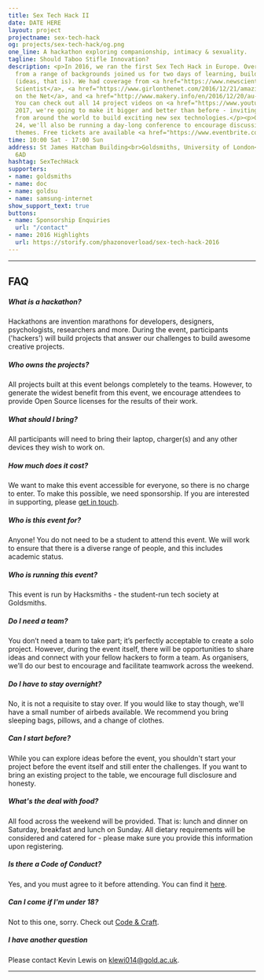 ```yaml
---
title: Sex Tech Hack II
date: DATE HERE
layout: project
projectname: sex-tech-hack
og: projects/sex-tech-hack/og.png
one_line: A hackathon exploring companionship, intimacy & sexuality.
tagline: Should Taboo Stifle Innovation?
description: <p>In 2016, we ran the first Sex Tech Hack in Europe. Over 50 attendees
  from a range of backgrounds joined us for two days of learning, building and sharing
  (ideas, that is). We had coverage from <a href="https://www.newscientist.com/article/mg23331130-100-how-to-build-better-sex-robots-stop-making-them-look-human">New
  Scientist</a>, <a href="https://www.girlonthenet.com/2016/12/21/amazing-inventions-from-the-goldsmiths-sex-tech-hack/">Girl
  on the Net</a>, and <a href="http://www.makery.info/en/2016/12/20/au-premier-sex-tech-hack-un-hackathon-sur-la-sexualite-a-londres/">Makery</a>.
  You can check out all 14 project videos on <a href="https://www.youtube.com/playlist?list=PLDmeXp90KI9leIRVQGsrOZvFXVo28F8wO">YouTube</a>.</p><p>In
  2017, we're going to make it bigger and better than before - inviting more hackers
  from around the world to build exciting new sex technologies.</p><p>On Friday November
  24, we'll also be running a day-long conference to encourage discussion around these
  themes. Free tickets are available <a href="https://www.eventbrite.co.uk/e/sex-tech-hack-ii-discussion-day-tickets-39365838282">here</a>.</p>
time: 10:00 Sat - 17:00 Sun
address: St James Hatcham Building<br>Goldsmiths, University of London<br>London,<br>SE14
  6AD
hashtag: SexTechHack
supporters:
- name: goldsmiths
- name: doc
- name: goldsu
- name: samsung-internet
show_support_text: true
buttons:
- name: Sponsorship Enquiries
  url: "/contact"
- name: 2016 Highlights
  url: https://storify.com/phazonoverload/sex-tech-hack-2016
---
```


<hr>
<section class="project-faq">
  <div class="container">
    <h2>FAQ</h2>
    <div class="row">
      <div class="col-md-4">
        <div class="text-block">
          <h5>What is a hackathon?</h5>
          <p>Hackathons are invention marathons for developers, designers, psychologists, researchers and more. During the event, participants ('hackers') will build projects that answer our challenges to build awesome creative projects.</p>
        </div>
        <div class="text-block">
          <h5>Who owns the projects?</h5>
          <p>All projects built at this event belongs completely to the teams. However, to generate the widest benefit from this event, we encourage attendees to provide Open Source licenses for the results of their work.</p>
        </div>
        <div class="text-block">
          <h5>What should I bring?</h5>
          <p>All participants will need to bring their laptop, charger(s) and any other devices they wish to work on.</p>
        </div>
        <div class="text-block">
          <h5>How much does it cost?</h5>
          <p>We want to make this event accessible for everyone, so there is no charge to enter. To make this possible, we need sponsorship. If you are interested in supporting, please <a href="/contact">get in touch</a>.</p>
        </div>
      </div>
      <div class="col-md-4">
        <div class="text-block">
          <h5>Who is this event for?</h5>
          <p>Anyone! You do not need to be a student to attend this event. We will work to ensure that there is a diverse range of people, and this includes academic status.</p>
        </div>
        <div class="text-block">
          <h5>Who is running this event?</h5>
          <p>This event is run by Hacksmiths - the student-run tech society at Goldsmiths.</p>
        </div>
        <div class="text-block">
          <h5>Do I need a team?</h5>
          <p>You don’t need a team to take part; it’s perfectly acceptable to create a solo project. However, during the event itself, there will be opportunities to share ideas and connect with your fellow hackers to form a team. As organisers, we’ll do our best to encourage and facilitate teamwork across the weekend.</p>
        </div>
        <div class="text-block">
          <h5>Do I have to stay overnight?</h5>
          <p>No, it is not a requisite to stay over. If you would like to stay though, we'll have a small number of airbeds available. We recommend you bring sleeping bags, pillows, and a change of clothes.</p>
        </div>
      </div>
      <div class="col-md-4">
        <div class="text-block">
          <h5>Can I start before?</h5>
          <p>While you can explore ideas before the event, you shouldn't start your project before the event itself and still enter the challenges. If you want to bring an existing project to the table, we encourage full disclosure and honesty.</p>
        </div>
        <div class="text-block">
          <h5>What's the deal with food?</h5>
          <p>All food across the weekend will be provided. That is: lunch and dinner on Saturday, breakfast and lunch on Sunday. All dietary requirements will be considered and catered for - please make sure you provide this information upon registering.</p>
        </div>
        <div class="text-block">
          <h5>Is there a Code of Conduct?</h5>
          <p>Yes, and you must agree to it before attending. You can find it <a href="https://github.com/hacksmiths/code-of-conduct/blob/master/SEX.md">here</a>.</p>
        </div>
        <div class="text-block">
          <h5>Can I come if I'm under 18?</h5>
          <p>Not to this one, sorry. Check out <a href="/craft">Code & Craft</a>.</p>
        </div>
        <div class="text-block">
          <h5>I have another question</h5>
          <p>Please contact Kevin Lewis on <a href="mailto:klewi014@gold.ac.uk">klewi014@gold.ac.uk</a>.</p>
        </div>
      </div>
    </div>
  </div>
</section>
<hr>

